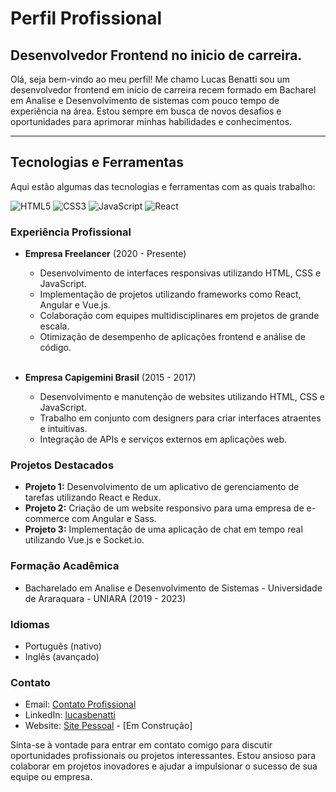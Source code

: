 # Perfil Profissional

## Desenvolvedor Frontend no inicio de carreira.

Olá, seja bem-vindo ao meu perfil! Me chamo Lucas Benatti sou um desenvolvedor frontend em início de carreira recem formado em Bacharel em Analise e Desenvolvimento de sistemas com pouco tempo de experiência na área. Estou sempre em busca de novos desafios e oportunidades para aprimorar minhas habilidades e conhecimentos.
<hr>

## Tecnologias e Ferramentas

Aqui estão algumas das tecnologias e ferramentas com as quais trabalho:

![HTML5](https://img.icons8.com/color/48/000000/html-5.png) ![CSS3](https://img.icons8.com/color/48/000000/css3.png) ![JavaScript](https://img.icons8.com/color/48/000000/javascript.png) ![React](https://img.icons8.com/color/48/000000/react-native.png)

### Experiência Profissional

- **Empresa Freelancer** (2020 - Presente)
  - Desenvolvimento de interfaces responsivas utilizando HTML, CSS e JavaScript.
  - Implementação de projetos utilizando frameworks como React, Angular e Vue.js.
  - Colaboração com equipes multidisciplinares em projetos de grande escala.
  - Otimização de desempenho de aplicações frontend e análise de código.<br/><br/>

- **Empresa Capigemini Brasil** (2015 - 2017)
  - Desenvolvimento e manutenção de websites utilizando HTML, CSS e JavaScript.
  - Trabalho em conjunto com designers para criar interfaces atraentes e intuitivas.
  - Integração de APIs e serviços externos em aplicações web.

### Projetos Destacados

- **Projeto 1:** Desenvolvimento de um aplicativo de gerenciamento de tarefas utilizando React e Redux.
- **Projeto 2:** Criação de um website responsivo para uma empresa de e-commerce com Angular e Sass.
- **Projeto 3:** Implementação de uma aplicação de chat em tempo real utilizando Vue.js e Socket.io.

### Formação Acadêmica

- Bacharelado em Analise e Desenvolvimento de Sistemas - Universidade de Araraquara - UNIARA (2019 - 2023)

### Idiomas

- Português (nativo)
- Inglês (avançado)

### Contato

- Email: [Contato Profissional](mailto:benattidevjr@gmail.com)
- LinkedIn: [lucasbenatti](https://www.linkedin.com/in/lucasbenattidev/)
- Website: [Site  Pessoal](https://www.benattidevjr.com) - [Em Construção]

Sinta-se à vontade para entrar em contato comigo para discutir oportunidades profissionais ou projetos interessantes. Estou ansioso para colaborar em projetos inovadores e ajudar a impulsionar o sucesso de sua equipe ou empresa.
